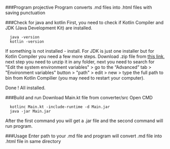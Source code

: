 ###Program projective
Program converts .md files into .html files with saving punctuation

###Check for java and kotlin
First, you need to check if Kotlin Compiler and JDK (Java Development Kit) are installed.
```
  java -version
  kotlin -version
```
If something is not installed - install. For JDK is just one installer but for Kotlin Compiler you need a few more steps.
Download .zip file from [this link](https://github.com/JetBrains/kotlin/releases/tag/v1.9.23), next step you need to unzip it in any folder,
next you need to search for "Edit the system environment variables" > go to the “Advanced” tab > "Environment variables" button >
"path" > edit > new > type the full path to bin from Kotlin Compilier (you may need to restart your computer).

Done ! All installed.

###Build and run
Download Main.kt file from converter/src
Open CMD
```
  kotlinc Main.kt -include-runtime -d Main.jar
  java -jar Main.jar
```
After the first command you will get a .jar file and the second command will run program.

###Usage
Enter path to your .md file and program will convert .md file into .html file in same directory
